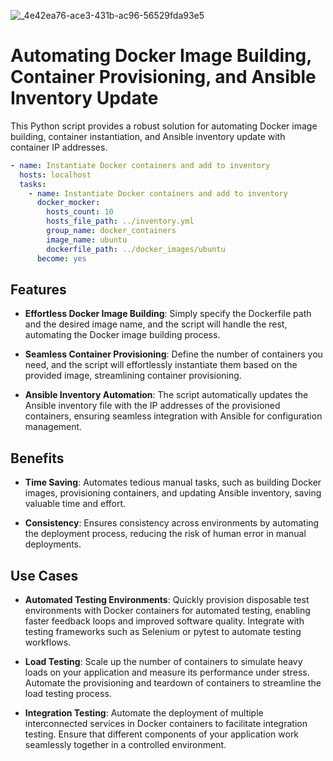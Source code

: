 ![_4e42ea76-ace3-431b-ac96-56529fda93e5](https://github.com/GabrielPrzybysz/ansible-docker-mocker/assets/45472156/9467ce97-4f4e-41a4-bbad-aebee47d5957)

# Automating Docker Image Building, Container Provisioning, and Ansible Inventory Update

This Python script provides a robust solution for automating Docker image building, container instantiation, and Ansible inventory update with container IP addresses.
```yml
- name: Instantiate Docker containers and add to inventory
  hosts: localhost
  tasks:
    - name: Instantiate Docker containers and add to inventory
      docker_mocker:
        hosts_count: 10
        hosts_file_path: ../inventory.yml
        group_name: docker_containers
        image_name: ubuntu
        dockerfile_path: ../docker_images/ubuntu
      become: yes
```

## Features

- **Effortless Docker Image Building**: Simply specify the Dockerfile path and the desired image name, and the script will handle the rest, automating the Docker image building process.

- **Seamless Container Provisioning**: Define the number of containers you need, and the script will effortlessly instantiate them based on the provided image, streamlining container provisioning.

- **Ansible Inventory Automation**: The script automatically updates the Ansible inventory file with the IP addresses of the provisioned containers, ensuring seamless integration with Ansible for configuration management.

## Benefits

- **Time Saving**: Automates tedious manual tasks, such as building Docker images, provisioning containers, and updating Ansible inventory, saving valuable time and effort.

- **Consistency**: Ensures consistency across environments by automating the deployment process, reducing the risk of human error in manual deployments.

## Use Cases

- **Automated Testing Environments**: Quickly provision disposable test environments with Docker containers for automated testing, enabling faster feedback loops and improved software quality. Integrate with testing frameworks such as Selenium or pytest to automate testing workflows.

- **Load Testing**: Scale up the number of containers to simulate heavy loads on your application and measure its performance under stress. Automate the provisioning and teardown of containers to streamline the load testing process.

- **Integration Testing**: Automate the deployment of multiple interconnected services in Docker containers to facilitate integration testing. Ensure that different components of your application work seamlessly together in a controlled environment.
